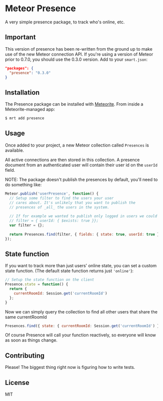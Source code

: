 # Meteor Presence

A very simple presence package, to track who's online, etc.

## Important

This version of presence has been re-written from the ground up to make use of the new Meteor connection API.
If you're using a version of Meteor prior to 0.7.0, you should use the 0.3.0 version. Add to your `smart.json`:

```json
"packages": {
  "presence": "0.3.0"
}
```

## Installation

The Presence package can be installed with [Meteorite](https://github.com/oortcloud/meteorite/). From inside a Meteorite-managed app:

``` sh
$ mrt add presence
```

## Usage

Once added to your project, a new Meteor collection called `Presences` is available.

All active connections are then stored in this collection. A presence document from an authenticated user will contain their user id on the `userId` field.

NOTE: The package doesn't publish the presences by default, you'll need to do something like:
```js
Meteor.publish('userPresence', function() {
  // Setup some filter to find the users your user
  // cares about. It's unlikely that you want to publish the 
  // presences of _all_ the users in the system.
  
  // If for example we wanted to publish only logged in users we could apply:
  // filter = { userId: { $exists: true }};
  var filter = {}; 
  
  return Presences.find(filter, { fields: { state: true, userId: true }});
});
```

## State function

If you want to track more than just users' online state, you can set a custom state function. (The default state function returns just `'online'`):

```js
// Setup the state function on the client
Presence.state = function() {
  return {
    currentRoomId: Session.get('currentRoomId')
  };
}
```

Now we can simply query the collection to find all other users that share the same currentRoomId

```js
Presences.find({ state: { currentRoomId: Session.get('currentRoomId') }});
```

Of course Presence will call your function reactively, so everyone will know as soon as things change.

## Contributing

Please! The biggest thing right now is figuring how to write tests.

## License

MIT
